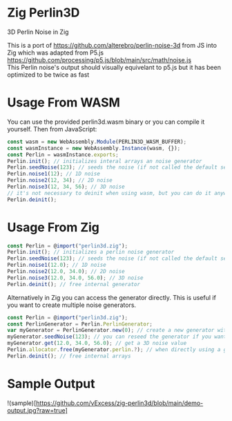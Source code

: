 # Zig Perlin3D
3D Perlin Noise in Zig

This is a port of https://github.com/alterebro/perlin-noise-3d from JS into Zig which was adapted from P5.js https://github.com/processing/p5.js/blob/main/src/math/noise.js  
This Perlin noise's output should visually equivelant to p5.js but it has been optimized to be twice as fast  

# Usage From WASM
You can use the provided perlin3d.wasm binary or you can compile it yourself. Then from JavaScript:
```js
const wasm = new WebAssembly.Module(PERLIN3D_WASM_BUFFER);
const wasmInstance = new WebAssembly.Instance(wasm, {});
const Perlin = wasmInstance.exports;
Perlin.init(); // initializes interal arrays an noise generator
Perlin.seedNoise(123); // seeds the noise (if not called the default seed is 0)
Perlin.noise1(12); // 1D noise
Perlin.noise2(12, 34); // 2D noise
Perlin.noise3(12, 34, 56); // 3D noise
// it's not necessary to deinit when using wasm, but you can do it anyways
Perlin.deinit();
```

# Usage From Zig
```js
const Perlin = @import("perlin3d.zig");
Perlin.init(); // initializes a perlin noise generator
Perlin.seedNoise(123); // seeds the noise (if not called the default seed is 0)
Perlin.noise1(12.0); // 1D noise
Perlin.noise2(12.0, 34.0); // 2D noise
Perlin.noise3(12.0, 34.0, 56.0); // 3D noise
Perlin.deinit(); // free internal generator
```
Alternatively in Zig you can access the generator directly. This is useful if you want to create multiple noise generators.
```js
const Perlin = @import("perlin3d.zig");
const PerlinGenerator = Perlin.PerlinGenerator;
var myGenerator = PerlinGenerator.new(0); // create a new generator with a seed of 0
myGenerator.seedNoise(123); // you can reseed the generator if you want
myGenerator.get(12.0, 34.0, 56.0); // get a 3D noise value
Perlin.allocator.free(myGenerator.perlin.?); // when directly using a generator you will need to free its internal array manually
Perlin.deinit(); // free internal arrays
```

# Sample Output
!(sample)[https://github.com/vExcess/zig-perlin3d/blob/main/demo-output.jpg?raw=true]
